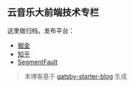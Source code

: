 云音乐大前端技术专栏
---

这里做归档，发布平台：

 - [掘金](https://juejin.im/user/5cd23730f265da03576edbf1/posts)
 - [知乎](https://www.zhihu.com/org/yun-yin-le-qian-duan-ji-zhu-tuan-dui/posts)
 - [SegmentFault](https://segmentfault.com/u/musicfe/articles)

> 本博客基于 [gatsby-starter-blog](https://github.com/gatsbyjs/gatsby-starter-blog) 生成
